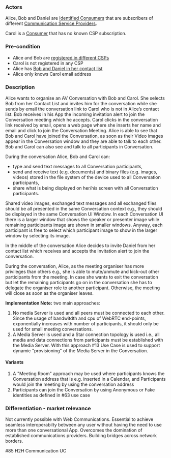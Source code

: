 ### Actors

Alice, Bob and Daniel are [Identified Consumers](https://github.com/reTHINK-project/use-cases/blob/master/docs/D1.1/business-models/business-roles.md#identified-service-consumer) that are subscribers of different [Communication Service Providers](../blob/master/docs/D1.1/business-models/business-roles.md#communication-service-provider-csp).

Carol is a [Consumer](https://github.com/reTHINK-project/use-cases/blob/master/docs/D1.1/business-models/business-roles.md#identified-service-consumer) that has no known CSP subscription.
### Pre-condition
- Alice and Bob are [registered in different CSPs](https://github.com/reTHINK-project/use-cases/blob/master/docs/User%20Authentication%20and%20Registration.md)
- Carol is not registered in any CSP
- Alice has [Bob and Daniel in her contact list](https://github.com/reTHINK-project/use-cases/blob/master/docs/Human%20Context%20Presence%20Management.md)
- Alice only knows Carol email address
### Description

Alice wants to organise an AV Conversation with Bob and Carol.
She selects Bob from her Contact List and invites him for the conversation while she sends by email the conversation link to Carol who is not in Alice’s contact list.
Bob receives in his App the incoming invitation alert to join the Conversation meeting which he accepts. Carol clicks in the conversation link received by email, opens a web page where she inserts her name and email and click to join the Conversation Meeting.
Alice is able to see that Bob and Carol have joined the Conversation, as soon as their Video images appear in the Conversation window and they are able to talk to each other. Bob and Carol can also see and talk to all participants in Conversation. 

During the conversation Alice, Bob and Carol can:
- type and send text messages to all Conversation participants,
- send and receive text (e.g. documents) and binary files (e.g. images, videos) stored in the file system of the device used to all Conversation participants,
- share what is being displayed on her/his screen with all Conversation participants. 

Shared video images, exchanged text messages and all exchanged files should be all presented in the same Conversation context e.g., they should be displayed in the same Conversation UI Window.
In each Conversation UI there is a larger window that shows the speaker or presenter image while remaining participants image are shown in smaller windows. Anyway, each participant is free to select which participant image to show in the larger window by selecting its image.

In the middle of the conversation Alice decides to invite Daniel from her contact list which receives and accepts the Invitation alert to join the conversation. 

During the conversation, Alice, as the meeting organiser has more privileges than others e.g., she is able to mute/unmute and kick-out other participants from the meeting. In case she wants to exit the conversation but let the remaining participants go on in the conversation she has to delegate the organiser role to another participant. Otherwise, the meeting will close as soon as the organiser leaves.

**Implementation Note:** two main approaches:
1. No media Server is used and all peers must be connected to each other. Since the usage of bandwitdth and cpu of WebRTC end-points, exponentially increases with number of participants, it should only be used for small meeting conversations. 
2. A Media Server is used and a Star connection topology is used i.e., all media and data connections from participants must be established with the Media Server. With this approach #13 Use Case is used to support dynamic "provisioning" of the Media Server in the Conversation.
#### Variants
1. A "Meeting Room" approach may be used where participants knows the Conversation address that is e.g. inserted in a Calendar, and Participants would join the meeting by using the conversation address
2. Participants can join the Conversation by using Anonymous or Fake identities as defined in #63 use case
### Differentiation - market relevance

Not currently possible with Web Communications. Essential to achieve seamless interoperabilty between any user without having the need to use more than one conversational App.
Overcomes the domination of established communications providers.
Building bridges across network borders.

#85 H2H Communication UC
